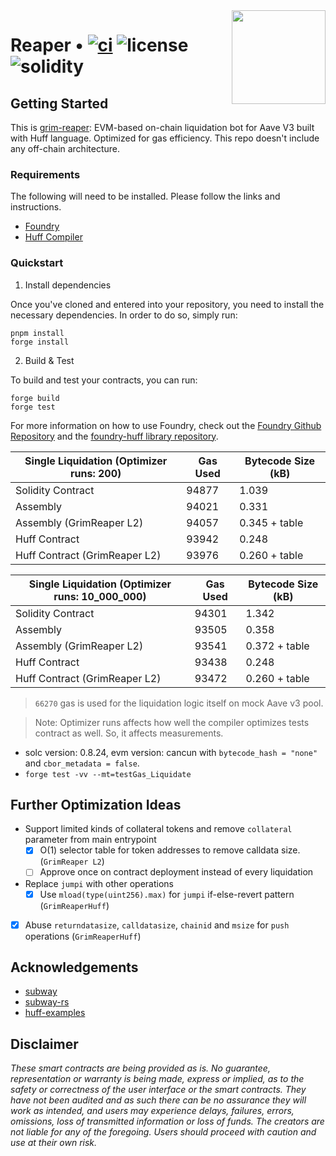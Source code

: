 <img align="right" width="150" height="150" top="100" src="./assets/blueprint.png">

# Reaper • [![ci](https://github.com/massun-onibakuchi/grim-reaper/actions/workflows/ci.yaml/badge.svg)](https://github.com/massun-onibakuchi/grim-reaper/actions/workflows/ci.yaml) ![license](https://img.shields.io/badge/License-MIT-green.svg?label=license) ![solidity](https://img.shields.io/badge/solidity-^0.8.15-lightgrey)

## Getting Started

This is [grim-reaper](https://github.com/massun-onibakuchi/grim-reaper): EVM-based on-chain liquidation bot for Aave V3 built with Huff language. Optimized for gas efficiency.
This repo doesn't include any off-chain architecture.

### Requirements

The following will need to be installed. Please follow the links and instructions.

- [Foundry](https://github.com/gakonst/foundry)
- [Huff Compiler](https://docs.huff.sh/get-started/installing/)

### Quickstart

1. Install dependencies

Once you've cloned and entered into your repository, you need to install the necessary dependencies. In order to do so, simply run:

```shell
pnpm install
forge install
```

2. Build & Test

To build and test your contracts, you can run:

```shell
forge build
forge test
```

For more information on how to use Foundry, check out the [Foundry Github Repository](https://github.com/foundry-rs/foundry/tree/master/forge) and the [foundry-huff library repository](https://github.com/huff-language/foundry-huff).

| Single Liquidation (Optimizer runs: 200) | Gas Used | Bytecode Size (kB) |
| ---------------------------------------- | -------- | ------------------ |
| Solidity Contract                        | 94877    | 1.039              |
| Assembly                                 | 94021    | 0.331              |
| Assembly (GrimReaper L2)                 | 94057    | 0.345 + table      |
| Huff Contract                            | 93942    | 0.248              |
| Huff Contract (GrimReaper L2)            | 93976    | 0.260 + table      |

| Single Liquidation (Optimizer runs: 10_000_000) | Gas Used | Bytecode Size (kB) |
| ----------------------------------------------- | -------- | ------------------ |
| Solidity Contract                               | 94301    | 1.342              |
| Assembly                                        | 93505    | 0.358              |
| Assembly (GrimReaper L2)                        | 93541    | 0.372 + table      |
| Huff Contract                                   | 93438    | 0.248              |
| Huff Contract (GrimReaper L2)                   | 93472    | 0.260 + table      |

> `66270` gas is used for the liquidation logic itself on mock Aave v3 pool.

> Note: Optimizer runs affects how well the compiler optimizes tests contract as well. So, it affects measurements.

- solc version: 0.8.24, evm version: cancun with `bytecode_hash = "none"` and `cbor_metadata = false`.
- `forge test -vv --mt=testGas_Liquidate`

## Further Optimization Ideas

- Support limited kinds of collateral tokens and remove `collateral` parameter from main entrypoint
  - [x] O(1) selector table for token addresses to remove calldata size. (`GrimReaper L2`)
  - [ ] Approve once on contract deployment instead of every liquidation
- Replace `jumpi` with other operations
  - [x] Use `mload(type(uint256).max)` for `jumpi` if-else-revert pattern (`GrimReaperHuff`)
- [x] Abuse `returndatasize`, `calldatasize`, `chainid` and `msize` for `push` operations (`GrimReaperHuff`)

## Acknowledgements

- [subway](https://github.com/libevm/subway#subway)
- [subway-rs](https://github.com/abigger87/subway-rs)
- [huff-examples](https://github.com/huff-language/huff-examples)

## Disclaimer

_These smart contracts are being provided as is. No guarantee, representation or warranty is being made, express or implied, as to the safety or correctness of the user interface or the smart contracts. They have not been audited and as such there can be no assurance they will work as intended, and users may experience delays, failures, errors, omissions, loss of transmitted information or loss of funds. The creators are not liable for any of the foregoing. Users should proceed with caution and use at their own risk._
